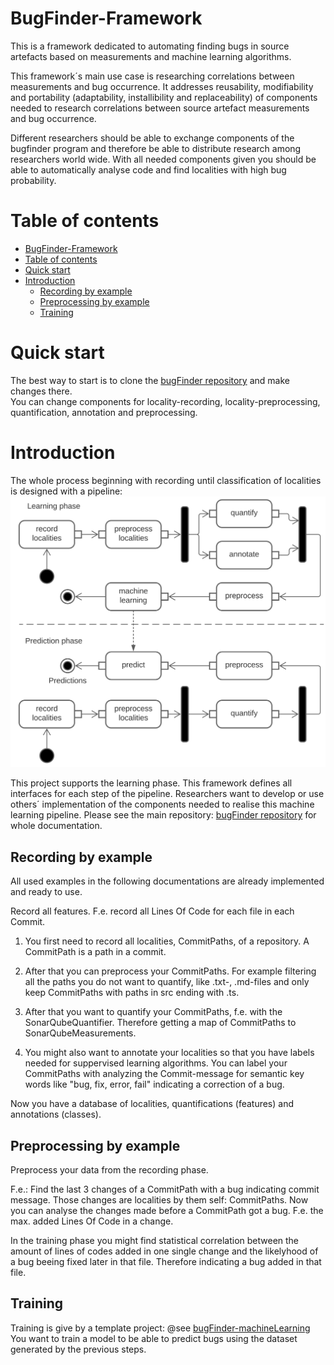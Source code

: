 # BugFinder-Framework
This is a framework dedicated to automating finding bugs in source artefacts based on measurements 
and machine learning algorithms.

This framework´s main use case is researching correlations between measurements and bug occurrence.
It addresses reusability, modifiability and portability (adaptability, installibility and replaceability) 
of components needed to research correlations between source artefact measurements and bug occurrence. 

Different researchers should be able to exchange components of the bugfinder program and therefore
be able to distribute research among researchers world wide. With all needed components given
you should be able to automatically analyse code and find localities with high bug probability.

# Table of contents  
- [BugFinder-Framework](#bugfinder-framework)
- [Table of contents](#table-of-contents)
- [Quick start](#quick-start)
- [Introduction](#introduction)
  * [Recording by example](#recording-by-example)
  * [Preprocessing by example](#preprocessing-by-example)
  * [Training](#training)
<!--<small><i><a href='http://ecotrust-canada.github.io/markdown-toc/'>Table of contents generated with markdown-toc</a></i></small>-->

# Quick start
The best way to start is to clone the [bugFinder repository](https://github.com/penguinsAreFunny/bugFinder) and make changes there.  
You can change components for locality-recording, locality-preprocessing, quantification, annotation and preprocessing.


<a name="introduction"></a>
# Introduction
The whole process beginning with recording until classification of localities is designed with a
pipeline:
![Machine_Learning_Pipeline](./doc/Pipeline.svg)  

This project supports the learning phase. This framework defines all interfaces for each step of the pipeline.
Researchers want to develop or use others´ implementation of the components needed to realise
this machine learning pipeline. Please see the main repository: [bugFinder repository](https://github.com/penguinsAreFunny/bugFinder) for whole documentation.

## Recording by example 
All used examples in the following documentations are already implemented and ready to use. 

Record all features. F.e. record all Lines Of Code for each file in each Commit.

1. You first need to record all localities, CommitPaths, of a repository. 
A CommitPath is a path in a commit.

2. After that you can preprocess your CommitPaths. For example filtering all the paths you do not
want to quantify, like .txt-, .md-files and only keep CommitPaths with paths in src ending with .ts.

3. After that you want to quantify your CommitPaths, f.e. with the SonarQubeQuantifier. Therefore getting 
a map of CommitPaths to SonarQubeMeasurements.

4. You might also want to annotate your localities so that you have labels needed 
for suppervised learning algorithms. You can label your CommitPaths with analyzing the Commit-message
for semantic key words like "bug, fix, error, fail" indicating a correction of a bug.

Now you have a database of localities, quantifications (features) and annotations (classes).

## Preprocessing by example 
Preprocess your data from the recording phase.

F.e.: Find the last 3 changes of a CommitPath with a bug indicating commit message. Those changes
are localities by them self: CommitPaths. Now you can analyse the changes made before a CommitPath
got a bug. F.e. the max. added Lines Of Code in a change. 

In the training phase you might find statistical correlation between the amount of lines of codes 
added in one single change and the likelyhood of a bug beeing fixed later in that file. Therefore
indicating a bug added in that file.

## Training 
Training is give by a template project: @see [bugFinder-machineLearning](https://github.com/penguinsAreFunny/bugFinder-machineLearning)  
You want to train a model to be able to predict bugs using the dataset generated by the previous steps.
